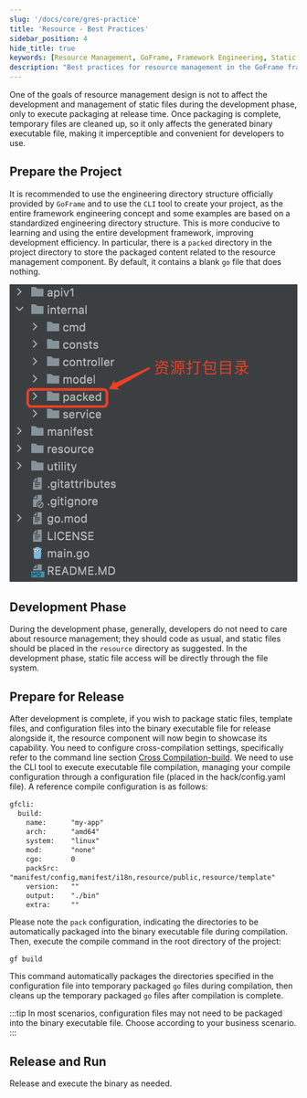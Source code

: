 ```yaml
---
slug: '/docs/core/gres-practice'
title: 'Resource - Best Practices'
sidebar_position: 4
hide_title: true
keywords: [Resource Management, GoFrame, Framework Engineering, Static Files, Development Phase, CLI Tool, Cross Compilation, Binary File, Configuration Management, Development Efficiency]
description: "Best practices for resource management in the GoFrame framework. By using the engineering directory structure and CLI tools provided by GoFrame, developers can effectively manage static resources without affecting the development process. During the release phase, the resource components package static files into the binary executable file, achieving efficient resource release and management."
---
```


One of the goals of resource management design is not to affect the development and management of static files during the development phase, only to execute packaging at release time. Once packaging is complete, temporary files are cleaned up, so it only affects the generated binary executable file, making it imperceptible and convenient for developers to use.

## Prepare the Project

It is recommended to use the engineering directory structure officially provided by `GoFrame` and to use the `CLI` tool to create your project, as the entire framework engineering concept and some examples are based on a standardized engineering directory structure. This is more conducive to learning and using the entire development framework, improving development efficiency. In particular, there is a `packed` directory in the project directory to store the packaged content related to the resource management component. By default, it contains a blank `go` file that does nothing.

![](/markdown/f684a4fd1a310e760d058df443cf2108.png)

## Development Phase

During the development phase, generally, developers do not need to care about resource management; they should code as usual, and static files should be placed in the `resource` directory as suggested. In the development phase, static file access will be directly through the file system.

## Prepare for Release

After development is complete, if you wish to package static files, template files, and configuration files into the binary executable file for release alongside it, the resource component will now begin to showcase its capability. You need to configure cross-compilation settings, specifically refer to the command line section [Cross Compilation-build](../../开发工具/交叉编译-build.md). We need to use the CLI tool to execute executable file compilation, managing your compile configuration through a configuration file (placed in the hack/config.yaml file). A reference compile configuration is as follows:

```
gfcli:
  build:
    name:      "my-app"
    arch:      "amd64"
    system:    "linux"
    mod:       "none"
    cgo:       0
    packSrc:   "manifest/config,manifest/i18n,resource/public,resource/template"
    version:   ""
    output:    "./bin"
    extra:     ""
```

Please note the `pack` configuration, indicating the directories to be automatically packaged into the binary executable file during compilation. Then, execute the compile command in the root directory of the project:

```
gf build
```

This command automatically packages the directories specified in the configuration file into temporary packaged `go` files during compilation, then cleans up the temporary packaged `go` files after compilation is complete.

:::tip
In most scenarios, configuration files may not need to be packaged into the binary executable file. Choose according to your business scenario.
:::

## Release and Run

Release and execute the binary as needed.